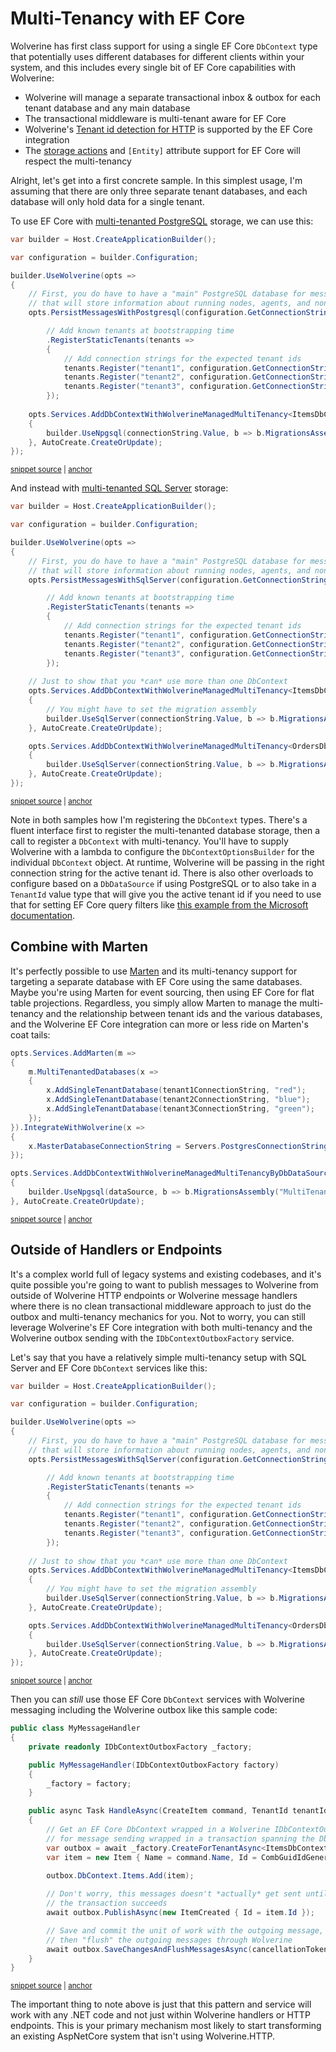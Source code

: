 # Multi-Tenancy with EF Core <Badge type="tip" text="4.0" />

Wolverine has first class support for using a single EF Core `DbContext` type that potentially uses different databases
for different clients within your system, and this includes every single bit of EF Core capabilities with Wolverine:

* Wolverine will manage a separate transactional inbox & outbox for each tenant database and any main database
* The transactional middleware is multi-tenant aware for EF Core
* Wolverine's [Tenant id detection for HTTP](/guide/http/multi-tenancy.html#tenant-id-detection) is supported by the EF Core integration
* The [storage actions](/guide/durability/efcore/operations) and `[Entity]` attribute support for EF Core will respect the multi-tenancy

Alright, let's get into a first concrete sample. In this simplest usage, I'm assuming that there are only three separate
tenant databases, and each database will only hold data for a single tenant. 

To use EF Core with [multi-tenanted PostgreSQL](/guide/durability/postgresql.html#multi-tenancy) storage, we can use this:

<!-- snippet: sample_static_tenant_registry_with_postgresql -->
<a id='snippet-sample_static_tenant_registry_with_postgresql'></a>
```cs
var builder = Host.CreateApplicationBuilder();

var configuration = builder.Configuration;

builder.UseWolverine(opts =>
{
    // First, you do have to have a "main" PostgreSQL database for messaging persistence
    // that will store information about running nodes, agents, and non-tenanted operations
    opts.PersistMessagesWithPostgresql(configuration.GetConnectionString("main"))

        // Add known tenants at bootstrapping time
        .RegisterStaticTenants(tenants =>
        {
            // Add connection strings for the expected tenant ids
            tenants.Register("tenant1", configuration.GetConnectionString("tenant1"));
            tenants.Register("tenant2", configuration.GetConnectionString("tenant2"));
            tenants.Register("tenant3", configuration.GetConnectionString("tenant3"));
        });
    
    opts.Services.AddDbContextWithWolverineManagedMultiTenancy<ItemsDbContext>((builder, connectionString, _) =>
    {
        builder.UseNpgsql(connectionString.Value, b => b.MigrationsAssembly("MultiTenantedEfCoreWithPostgreSQL"));
    }, AutoCreate.CreateOrUpdate);
});
```
<sup><a href='https://github.com/JasperFx/wolverine/blob/main/src/Persistence/EfCoreTests/MultiTenancy/MultiTenancyDocumentationSamples.cs#L24-L51' title='Snippet source file'>snippet source</a> | <a href='#snippet-sample_static_tenant_registry_with_postgresql' title='Start of snippet'>anchor</a></sup>
<!-- endSnippet -->

And instead with [multi-tenanted SQL Server](/guide/durability/sqlserver.html#multi-tenancy) storage:

<!-- snippet: sample_static_tenant_registry_with_sqlserver -->
<a id='snippet-sample_static_tenant_registry_with_sqlserver'></a>
```cs
var builder = Host.CreateApplicationBuilder();

var configuration = builder.Configuration;

builder.UseWolverine(opts =>
{
    // First, you do have to have a "main" PostgreSQL database for messaging persistence
    // that will store information about running nodes, agents, and non-tenanted operations
    opts.PersistMessagesWithSqlServer(configuration.GetConnectionString("main"))

        // Add known tenants at bootstrapping time
        .RegisterStaticTenants(tenants =>
        {
            // Add connection strings for the expected tenant ids
            tenants.Register("tenant1", configuration.GetConnectionString("tenant1"));
            tenants.Register("tenant2", configuration.GetConnectionString("tenant2"));
            tenants.Register("tenant3", configuration.GetConnectionString("tenant3"));
        });
    
    // Just to show that you *can* use more than one DbContext
    opts.Services.AddDbContextWithWolverineManagedMultiTenancy<ItemsDbContext>((builder, connectionString, _) =>
    {
        // You might have to set the migration assembly
        builder.UseSqlServer(connectionString.Value, b => b.MigrationsAssembly("MultiTenantedEfCoreWithSqlServer"));
    }, AutoCreate.CreateOrUpdate);

    opts.Services.AddDbContextWithWolverineManagedMultiTenancy<OrdersDbContext>((builder, connectionString, _) =>
    {
        builder.UseSqlServer(connectionString.Value, b => b.MigrationsAssembly("MultiTenantedEfCoreWithSqlServer"));
    }, AutoCreate.CreateOrUpdate);
});
```
<sup><a href='https://github.com/JasperFx/wolverine/blob/main/src/Persistence/EfCoreTests/MultiTenancy/MultiTenancyDocumentationSamples.cs#L56-L90' title='Snippet source file'>snippet source</a> | <a href='#snippet-sample_static_tenant_registry_with_sqlserver' title='Start of snippet'>anchor</a></sup>
<!-- endSnippet -->

Note in both samples how I'm registering the `DbContext` types. There's a fluent interface first to register the multi-tenanted
database storage, then a call to register a `DbContext` with multi-tenancy. You'll have to supply Wolverine with a lambda
to configure the `DbContextOptionsBuilder` for the individual `DbContext` object. At runtime, Wolverine will be passing in the right
connection string for the active tenant id. There is also other overloads to configure based on a `DbDataSource` if using
PostgreSQL or to also take in a `TenantId` value type that will give you the active tenant id if you need to use that
for setting EF Core query filters like [this example from the Microsoft documentation](https://learn.microsoft.com/en-us/ef/core/miscellaneous/multitenancy#an-example-solution-single-database).

## Combine with Marten

It's perfectly possible to use [Marten](https://martendb.io) and its multi-tenancy support for targeting a separate database
with EF Core using the same databases. Maybe you're using Marten for event sourcing, then using EF Core for flat table projections.
Regardless, you simply allow Marten to manage the multi-tenancy and the relationship between tenant ids and the various databases,
and the Wolverine EF Core integration can more or less ride on Marten's coat tails:

<!-- snippet: sample_use_multi_tenancy_with_both_marten_and_ef_core -->
<a id='snippet-sample_use_multi_tenancy_with_both_marten_and_ef_core'></a>
```cs
opts.Services.AddMarten(m =>
{
    m.MultiTenantedDatabases(x =>
    {
        x.AddSingleTenantDatabase(tenant1ConnectionString, "red");
        x.AddSingleTenantDatabase(tenant2ConnectionString, "blue");
        x.AddSingleTenantDatabase(tenant3ConnectionString, "green");
    });
}).IntegrateWithWolverine(x =>
{
    x.MasterDatabaseConnectionString = Servers.PostgresConnectionString;
});

opts.Services.AddDbContextWithWolverineManagedMultiTenancyByDbDataSource<ItemsDbContext>((builder, dataSource, _) =>
{
    builder.UseNpgsql(dataSource, b => b.MigrationsAssembly("MultiTenantedEfCoreWithPostgreSQL"));
}, AutoCreate.CreateOrUpdate);
```
<sup><a href='https://github.com/JasperFx/wolverine/blob/main/src/Persistence/EfCoreTests/MultiTenancy/multi_tenancy_with_marten_managed_multi_tenancy.cs#L24-L44' title='Snippet source file'>snippet source</a> | <a href='#snippet-sample_use_multi_tenancy_with_both_marten_and_ef_core' title='Start of snippet'>anchor</a></sup>
<!-- endSnippet -->

## Outside of Handlers or Endpoints

It's a complex world full of legacy systems and existing codebases, and it's quite possible you're going to want to publish messages to Wolverine
from outside of Wolverine HTTP endpoints or Wolverine message handlers where there is no clean transactional middleware approach to just do
the outbox and multi-tenancy mechanics for you. Not to worry, you can still leverage Wolverine's EF Core integration with both multi-tenancy and
the Wolverine outbox sending with the `IDbContextOutboxFactory` service.

Let's say that you have a relatively simple multi-tenancy setup with SQL Server and EF Core `DbContext` services like this:

<!-- snippet: sample_static_tenant_registry_with_sqlserver -->
<a id='snippet-sample_static_tenant_registry_with_sqlserver'></a>
```cs
var builder = Host.CreateApplicationBuilder();

var configuration = builder.Configuration;

builder.UseWolverine(opts =>
{
    // First, you do have to have a "main" PostgreSQL database for messaging persistence
    // that will store information about running nodes, agents, and non-tenanted operations
    opts.PersistMessagesWithSqlServer(configuration.GetConnectionString("main"))

        // Add known tenants at bootstrapping time
        .RegisterStaticTenants(tenants =>
        {
            // Add connection strings for the expected tenant ids
            tenants.Register("tenant1", configuration.GetConnectionString("tenant1"));
            tenants.Register("tenant2", configuration.GetConnectionString("tenant2"));
            tenants.Register("tenant3", configuration.GetConnectionString("tenant3"));
        });
    
    // Just to show that you *can* use more than one DbContext
    opts.Services.AddDbContextWithWolverineManagedMultiTenancy<ItemsDbContext>((builder, connectionString, _) =>
    {
        // You might have to set the migration assembly
        builder.UseSqlServer(connectionString.Value, b => b.MigrationsAssembly("MultiTenantedEfCoreWithSqlServer"));
    }, AutoCreate.CreateOrUpdate);

    opts.Services.AddDbContextWithWolverineManagedMultiTenancy<OrdersDbContext>((builder, connectionString, _) =>
    {
        builder.UseSqlServer(connectionString.Value, b => b.MigrationsAssembly("MultiTenantedEfCoreWithSqlServer"));
    }, AutoCreate.CreateOrUpdate);
});
```
<sup><a href='https://github.com/JasperFx/wolverine/blob/main/src/Persistence/EfCoreTests/MultiTenancy/MultiTenancyDocumentationSamples.cs#L56-L90' title='Snippet source file'>snippet source</a> | <a href='#snippet-sample_static_tenant_registry_with_sqlserver' title='Start of snippet'>anchor</a></sup>
<!-- endSnippet -->

Then you can _still_ use those EF Core `DbContext` services with Wolverine messaging including the Wolverine outbox like 
this sample code:

<!-- snippet: sample_using_IDbContextOutboxFactory -->
<a id='snippet-sample_using_idbcontextoutboxfactory'></a>
```cs
public class MyMessageHandler
{
    private readonly IDbContextOutboxFactory _factory;

    public MyMessageHandler(IDbContextOutboxFactory factory)
    {
        _factory = factory;
    }

    public async Task HandleAsync(CreateItem command, TenantId tenantId, CancellationToken cancellationToken)
    {
        // Get an EF Core DbContext wrapped in a Wolverine IDbContextOutbox<ItemsDbContext>
        // for message sending wrapped in a transaction spanning the DbContext and Wolverine
        var outbox = await _factory.CreateForTenantAsync<ItemsDbContext>(tenantId.Value, cancellationToken);
        var item = new Item { Name = command.Name, Id = CombGuidIdGeneration.NewGuid() };

        outbox.DbContext.Items.Add(item);
        
        // Don't worry, this messages doesn't *actually* get sent until
        // the transaction succeeds
        await outbox.PublishAsync(new ItemCreated { Id = item.Id });

        // Save and commit the unit of work with the outgoing message,
        // then "flush" the outgoing messages through Wolverine
        await outbox.SaveChangesAndFlushMessagesAsync(cancellationToken);
    }
}
```
<sup><a href='https://github.com/JasperFx/wolverine/blob/main/src/Persistence/EfCoreTests/MultiTenancy/MultiTenancyDocumentationSamples.cs#L190-L220' title='Snippet source file'>snippet source</a> | <a href='#snippet-sample_using_idbcontextoutboxfactory' title='Start of snippet'>anchor</a></sup>
<!-- endSnippet -->

The important thing to note above is just that this pattern and service will work with any .NET code and not just within Wolverine
handlers or HTTP endpoints. This is your primary mechanism most likely to start transforming an existing AspNetCore system that isn't
using Wolverine.HTTP. 
